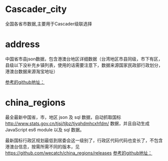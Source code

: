 # Cascader_city
全国各省市数据,主要用于Cascader级联选择

# address
中国省市县json数据，包含港澳台地区详细数据（台湾地区市县同级，市下有区，县级以下没补充乡镇列表，使用的话需要注意下，数据来源国家民政部行政划分，港澳台数据来源淘宝地址）

[参考的github地址：](https://github.com/ChongQianQian/ChinaProvinceCityJsonData)

# china_regions
最全最新中国省，市，地区 json 及 sql 数据，自动抓取国标 http://www.stats.gov.cn/tjsj/tjbz/tjyqhdmhcxhfdm/ 数据，并且自动生成 JavaScript es6 module 以及 sql 数据。

最新国标行政区规划最低到居委会这一级别了，行政区代码代码也变长了，不包含港澳台信息，按需所需不同的版本，见 https://github.com/wecatch/china_regions/releases
[参考的github地址：](https://github.com/ChongQianQian/china_regions)